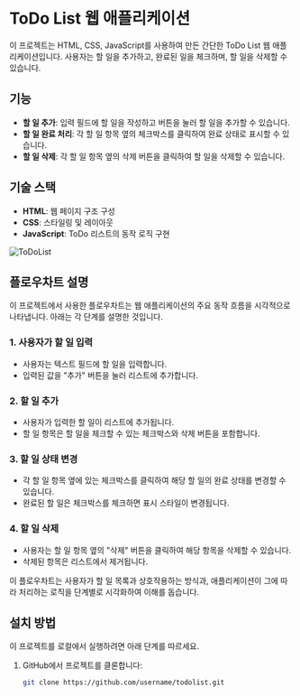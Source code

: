 # ToDo List 웹 애플리케이션

이 프로젝트는 HTML, CSS, JavaScript를 사용하여 만든 간단한 ToDo List 웹 애플리케이션입니다. 사용자는 할 일을 추가하고, 완료된 일을 체크하며, 할 일을 삭제할 수 있습니다.

## 기능
- **할 일 추가**: 입력 필드에 할 일을 작성하고 버튼을 눌러 할 일을 추가할 수 있습니다.
- **할 일 완료 처리**: 각 할 일 항목 옆의 체크박스를 클릭하여 완료 상태로 표시할 수 있습니다.
- **할 일 삭제**: 각 할 일 항목 옆의 삭제 버튼을 클릭하여 할 일을 삭제할 수 있습니다.

## 기술 스택
- **HTML**: 웹 페이지 구조 구성
- **CSS**: 스타일링 및 레이아웃
- **JavaScript**: ToDo 리스트의 동작 로직 구현

![ToDoList](file:///Users/jiwon/Desktop/%EC%8A%A4%ED%81%AC%EB%A6%B0%EC%83%B7%202025-03-18%20%EC%98%A4%ED%9B%84%2011.33.07.png)
## 플로우차트 설명

이 프로젝트에서 사용한 플로우차트는 웹 애플리케이션의 주요 동작 흐름을 시각적으로 나타냅니다. 아래는 각 단계를 설명한 것입니다.

### 1. 사용자가 할 일 입력
- 사용자는 텍스트 필드에 할 일을 입력합니다.
- 입력된 값을 "추가" 버튼을 눌러 리스트에 추가합니다.

### 2. 할 일 추가
- 사용자가 입력한 할 일이 리스트에 추가됩니다.
- 할 일 항목은 할 일을 체크할 수 있는 체크박스와 삭제 버튼을 포함합니다.

### 3. 할 일 상태 변경
- 각 할 일 항목 옆에 있는 체크박스를 클릭하여 해당 할 일의 완료 상태를 변경할 수 있습니다.
- 완료된 할 일은 체크박스를 체크하면 표시 스타일이 변경됩니다.

### 4. 할 일 삭제
- 사용자는 할 일 항목 옆의 "삭제" 버튼을 클릭하여 해당 항목을 삭제할 수 있습니다.
- 삭제된 항목은 리스트에서 제거됩니다.

이 플로우차트는 사용자가 할 일 목록과 상호작용하는 방식과, 애플리케이션이 그에 따라 처리하는 로직을 단계별로 시각화하여 이해를 돕습니다.

## 설치 방법

이 프로젝트를 로컬에서 실행하려면 아래 단계를 따르세요.

1. GitHub에서 프로젝트를 클론합니다:
   ```bash
   git clone https://github.com/username/todolist.git
